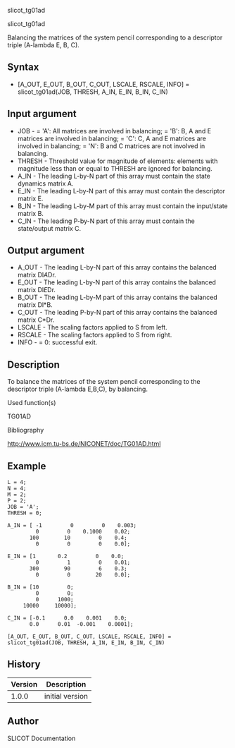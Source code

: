 



slicot_tg01ad


slicot_tg01ad

Balancing the matrices of the system pencil corresponding to a descriptor triple (A-lambda E, B, C).

## Syntax

- [A_OUT, E_OUT, B_OUT, C_OUT, LSCALE, RSCALE, INFO] = slicot_tg01ad(JOB, THRESH, A_IN, E_IN, B_IN, C_IN)

## Input argument

 - JOB - = 'A':  All matrices are involved in balancing; = 'B':  B, A and E matrices are involved in balancing; = 'C':  C, A and E matrices are involved in balancing; = 'N':  B and C matrices are not involved in balancing.
 - THRESH - Threshold value for magnitude of elements: elements with magnitude less than or equal to THRESH are ignored for balancing.
 - A_IN - The leading L-by-N part of this array must contain the state dynamics matrix A.
 - E_IN - The leading L-by-N part of this array must contain the descriptor matrix E.
 - B_IN - The leading L-by-M part of this array must contain the input/state matrix B.
 - C_IN - The leading P-by-N part of this array must contain the state/output matrix C.

## Output argument

 - A_OUT - The leading L-by-N part of this array contains the balanced matrix Dl*A*Dr.
 - E_OUT - The leading L-by-N part of this array contains the balanced matrix Dl*E*Dr.
 - B_OUT - The leading L-by-M part of this array contains the balanced matrix Dl*B.
 - C_OUT - The leading P-by-N part of this array contains the balanced matrix C*Dr.
 - LSCALE - The scaling factors applied to S from left.
 - RSCALE - The scaling factors applied to S from right.
 - INFO - = 0:  successful exit.

## Description


  <p>To balance the matrices of the system pencil corresponding to the descriptor triple (A-lambda E,B,C), by balancing.</p>


Used function(s)

TG01AD

Bibliography

http://www.icm.tu-bs.de/NICONET/doc/TG01AD.html

## Example

```Nelson
L = 4;
N = 4;
M = 2;
P = 2;
JOB = 'A';
THRESH = 0;

A_IN = [ -1         0         0    0.003;
         0         0    0.1000    0.02;
       100        10         0    0.4;
         0         0         0    0.0];

E_IN = [1       0.2         0    0.0;
         0         1         0    0.01;
       300        90         6    0.3;
         0         0        20    0.0];

B_IN = [10         0;
         0         0;
         0      1000;
     10000     10000];

C_IN = [-0.1      0.0    0.001    0.0;
       0.0      0.01  -0.001    0.0001];

[A_OUT, E_OUT, B_OUT, C_OUT, LSCALE, RSCALE, INFO] = slicot_tg01ad(JOB, THRESH, A_IN, E_IN, B_IN, C_IN)
```

## History

|Version|Description|
|------|------|
|1.0.0|initial version|


## Author

SLICOT Documentation



